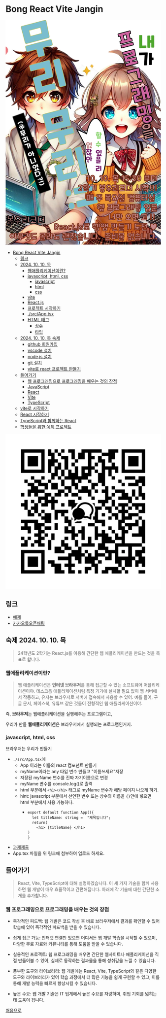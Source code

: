 # Bong React Vite Jangin

![poster](./readme/posert_01.jpg)

- [Bong React Vite Jangin](#bong-react-vite-jangin)
  - [링크](#링크)
  - [2024. 10. 10. 목](#2024-10-10-목)
    - [웹애플리케이션이란?](#웹애플리케이션이란)
    - [javascript, html, css](#javascript-html-css)
      - [javascript](#javascript)
      - [html](#html)
      - [css](#css)
    - [vite](#vite)
    - [React.js](#reactjs)
    - [프로젝트 시작하기](#프로젝트-시작하기)
    - [./src/App.tsx](#srcapptsx)
    - [HTML 태그](#html-태그)
      - [상수](#상수)
      - [타입](#타입)
  - [2024. 10. 10. 목 숙제](#2024-10-10-목-숙제)
    - [github 회원가입](#github-회원가입)
    - [vscode 설치](#vscode-설치)
    - [node.js 설치](#nodejs-설치)
    - [git 설치](#git-설치)
    - [vite로 react 프로젝트 만들기](#vite로-react-프로젝트-만들기)
  - [들어가기](#들어가기)
    - [웹 프로그래밍으로 프로그래밍을 배우는 것의 장점](#웹-프로그래밍으로-프로그래밍을-배우는-것의-장점)
    - [JavaScript](#javascript-1)
    - [React](#react)
    - [Vite](#vite-1)
    - [TypeScript](#typescript)
  - [vite로 시작하기](#vite로-시작하기)
  - [React 시작하기](#react-시작하기)
  - [TypeScript와 함께하는 React](#typescript와-함께하는-react)
  - [학생들을 위한 예제 프로젝트](#학생들을-위한-예제-프로젝트)

![qrcode](./readme/bongcoder_kakao_qrcode.jpg)


## 링크
- [예제](https://bong-vite-react-example.pages.dev/)
- [카카오톡오픈채팅](https://open.kakao.com/o/gcyGpNmg)

## 숙제 2024. 10. 10. 목
  > 24학년도 2학기는 React.js를 이용해 간단한 웹 애플리케이션을 만드는 것을 목표로 합니다. 

### 웹애플리케이션이란?
  > 웹 애플리케이션은 **인터넷 브라우저**를 통해 접근할 수 있는 소프트웨어 어플리케이션이야. 데스크톱 애플리케이션처럼 특정 기기에 설치할 필요 없이 웹 서버에서 작동하고, 유저는 브라우저로 서버에 접속해서 사용할 수 있어. 예를 들어, 구글 문서, 페이스북, 유튜브 같은 것들이 전형적인 웹 애플리케이션이야.

즉, **브라우저**는 웹애플리케이션을 실행해주는 프로그램이고, 

우리가 만들 **웹애플리케이션**은 브라우저에서 실행되는 프로그램인거지.

### javascript, html, css
브라우저는 우리가 만들기
- `./src/App.tsx`에
    - App 이라는 이름의 react 컴포넌트 만들기
    - myName이라는 any 타입 변수 만들고 "이름쓰세요"저장
    - 저장된 myName 변수를 진짜 자기이름으로 변경
    - myName 변수를 console.log()로 출력
    - html 부분에서 `<h1></h1>` 태그로 myName 변수가 해당 페이지 나오게 하기.
    - hint: javascript 부분에서 선언한 변수 또는 상수의 이름을 `{}`안에 넣으면 html 부분에서 사용 가능하다.
        - ```tsx
          export default function App(){
            let titleName: string =  "제목입니다";
            return(
              <h1> {titleName} </h1>   
          )
          }
          ```
- [과제제출](https://forms.gle/BD7ungbiGpnR2HmF9)
- App.tsx 파일을 위 링크에 첨부하여 업로드 하세요.

## 들어가기
> React, Vite, TypeScript에 대해 설명하겠습니다. 이 세 가지 기술을 함께 사용하면 웹 개발이 매우 효율적이고 간편해집니다. 아래에 각 기술에 대한 간단한 소개를 추가합니다.

### 웹 프로그래밍으로 프로그래밍을 배우는 것의 장점

  - 즉각적인 피드백: 웹 개발은 코드 작성 후 바로 브라우저에서 결과를 확인할 수 있어 학습에 있어 즉각적인 피드백을 받을 수 있습니다.

  - 쉽게 접근 가능: 인터넷 연결만 있으면 어디서든 웹 개발 학습을 시작할 수 있으며, 다양한 무료 자료와 커뮤니티를 통해 도움을 받을 수 있습니다.

  - 실용적인 프로젝트: 웹 프로그래밍을 배우면 간단한 웹사이트나 애플리케이션을 직접 만들어볼 수 있어, 실제로 동작하는 결과물을 통해 성취감을 느낄 수 있습니다.

  - 풍부한 도구와 라이브러리: 웹 개발에는 React, Vite, TypeScript와 같은 다양한 도구와 라이브러리가 있어 학습 과정에서 더 많은 기능을 쉽게 구현할 수 있고, 이를 통해 개발 능력을 빠르게 향상시킬 수 있습니다.

  - 높은 수요: 웹 개발 기술은 IT 업계에서 높은 수요를 자랑하며, 취업 기회를 넓히는 데 도움이 됩니다.


[처음으로](#bong-react-vite-jangin)

